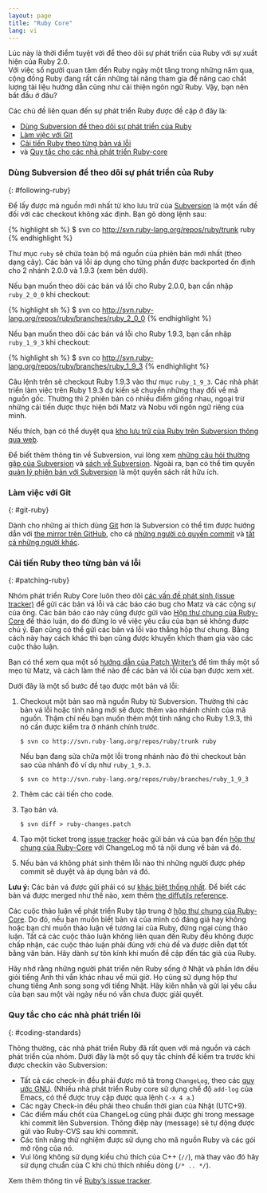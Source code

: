 ```yaml
---
layout: page
title: "Ruby Core"
lang: vi
---
```

Lúc này là thời điểm tuyệt vời để theo dõi sự phát triển của Ruby với 
sự xuất hiện của Ruby 2.0.  
Với việc số người quan tâm đến Ruby ngày một tăng trong những năm qua, 
cộng đồng Ruby đang rất cần những tài năng tham gia để nâng cao chất lượng 
tài liệu hướng dẫn cũng như cải thiện ngôn ngữ Ruby.
Vậy, bạn nên bắt đầu ở đâu?

Các chủ đề liên quan đến sự phát triển Ruby được đề cập ở đây là: 

* [Dùng Subversion để theo dõi sự phát triển của Ruby](#following-ruby)
* [Làm việc với Git](#git-ruby)
* [Cải tiến Ruby theo từng bản vá lỗi](#patching-ruby)
* và [Quy tắc cho các nhà phát triển Ruby-core](#coding-standards)

### Dùng Subversion để theo dõi sự phát triển của Ruby
{: #following-ruby}

Để lấy được mã nguồn mới nhất từ kho lưu trữ của [Subversion][1] 
là một vấn đề đối với các checkout không xác định. Bạn gõ dòng lệnh sau:

{% highlight sh %}
$ svn co http://svn.ruby-lang.org/repos/ruby/trunk ruby
{% endhighlight %}

Thư mục `ruby` sẽ chứa toàn bộ mã nguồn của phiên bản mới nhất (theo dạng cây). 
Các bản vá lỗi áp dụng cho từng phần được backported ổn định 
cho 2 nhánh 2.0.0 và 1.9.3 (xem bên dưới).

Nếu bạn muốn theo dõi các bản vá lỗi cho Ruby 2.0.0, bạn cần nhập 
`ruby_2_0_0` khi checkout:

{% highlight sh %}
$ svn co http://svn.ruby-lang.org/repos/ruby/branches/ruby_2_0_0
{% endhighlight %}

Nếu bạn muốn theo dõi các bản vá lỗi cho Ruby 1.9.3, bạn cần nhập  
`ruby_1_9_3` khi checkout:

{% highlight sh %}
$ svn co http://svn.ruby-lang.org/repos/ruby/branches/ruby_1_9_3
{% endhighlight %}

Câu lệnh trên sẽ checkout Ruby 1.9.3 vào thư mục `ruby_1_9_3`. 
Các nhà phát triển làm việc trên Ruby 1.9.3 dự kiến sẽ chuyển 
những thay đổi về mã nguồn gốc. Thường thì 2 phiên bản có nhiều điểm 
giống nhau, ngoại trừ những cải tiến được thực hiện bởi Matz 
và Nobu với ngôn ngữ riêng của mình.

Nếu thích, 
bạn có thể duyệt qua [kho lưu trữ của Ruby trên Subversion thông qua web][2].

Để biết thêm thông tin về Subversion, 
vui lòng xem [những câu hỏi thường gặp của Subversion][3] và 
[sách về Subversion][4]. Ngoài ra, bạn có thể tìm quyển 
[quản lý phiên bản với Subversion][5] là một quyển sách rất hữu ích.

### Làm việc với Git
{: #git-ruby}

Dành cho những ai thích dùng [Git][6] hơn là Subversion có thể tìm được 
hướng dẫn với [the mirror trên GitHub][7], cho cả 
[những người có quyền commit][8] và [tất cả những người khác][9].

### Cải tiến Ruby theo từng bản vá lỗi
{: #patching-ruby}

Nhóm phát triển Ruby Core luôn theo dõi 
[các vấn đề phát sinh (issue tracker)][10] để gửi các bản vá lỗi và 
các báo cáo bug cho Matz và các cộng sự của ông. 
Các bản báo cáo này cũng được gửi vào 
[Hộp thư chung của Ruby-Core](/en/community/mailing-lists/) để thảo luận, 
do đó đừng lo về việc yêu cầu của bạn sẽ không được chú ý. 
Bạn cũng có thề gửi các bản vá lỗi vào thẳng hộp thư chung. 
Bằng cách này hay cách khác thì bạn cũng được khuyến khích 
tham gia vào các cuộc thảo luận.

Bạn có thể xem qua một số [hướng dẫn của Patch Writer’s][11] để tìm thấy một 
số mẹo từ Matz, và cách làm thế nào để các bản vá lỗi của bạn được xem xét.

Dưới đây là một số bước để tạo được một bản vá lỗi:

1.  Checkout một bản sao mã nguồn Ruby từ Subversion. 
Thường thì các bản vá lỗi hoặc tính năng mới 
sẽ được thêm vào nhánh chính của mã nguồn. Thậm chí nếu bạn muốn thêm một tính 
năng cho Ruby 1.9.3, thì nó cần được kiểm tra ở nhánh chính trước.

        $ svn co http://svn.ruby-lang.org/repos/ruby/trunk ruby

    Nếu bạn đang sửa chữa một lỗi trong nhánh nào đó thì 
checkout bản sao của nhánh đó 
 ví dụ như `ruby_1_9.3`.

        $ svn co http://svn.ruby-lang.org/repos/ruby/branches/ruby_1_9_3

2.  Thêm các cải tiến cho code.

3.  Tạo bản vá.

        $ svn diff > ruby-changes.patch

4.  Tạo một ticket trong [issue tracker][10] hoặc
    gửi bản vá của bạn đến [hộp thư chung của Ruby-Core](/en/community/mailing-lists/) 
với ChangeLog mô tả nội dung về bản vá đó.

5.  Nếu bản vá không phát sinh thêm lỗi nào thì những người được phép commit 
sẽ duyệt và áp dụng bản vá đó.

**Lưu ý:** Các bản vá được gửi phải có sự [khác biệt thống nhất][12]. 
Để biết các bản vá được merged như thế nào, xem thêm 
[the diffutils reference][13].

Các cuộc thảo luận về phát triển Ruby tập trung ở 
[hộp thư chung của Ruby-Core](/en/community/mailing-lists/). 
Do đó, nếu bạn muốn biết bản vá của mình có đáng giá hay không hoặc bạn chỉ muốn 
thảo luận về tương lai của Ruby, đừng ngại cùng thảo luận. 
Tất cả các cuộc thảo luận không liên quan đến Ruby đều không được chấp nhận, 
các cuộc thảo luận phải đúng với chủ đề và được diễn đạt tốt bằng văn bản. 
Hãy dành sự tôn kính khi muốn đề cập đến tác giả của Ruby.

Hãy nhớ rằng những người phát triển nên Ruby sống ở Nhật 
và phần lớn đều giỏi tiếng Anh thì vẫn khác nhau về múi giờ. 
Họ cũng sử dụng hộp thư chung tiếng Anh song song với tiếng Nhật. 
Hãy kiên nhẫn và gửi lại yêu cầu của bạn sau một vài ngày 
nếu nó vẫn chưa được giải quyết.

### Quy tắc cho các nhà phát triển lõi
{: #coding-standards}

Thông thường, các nhà phát triển Ruby đã rất quen với mã nguồn và 
cách phát triển của nhóm. Dưới đây là một số quy tắc chính để kiểm tra 
trước khi được checkin vào Subversion:

* Tất cả các check-in đều phải được mô tả trong `ChangeLog`, 
theo các [quy ước GNU][14]. (Nhiều nhà phát triển Ruby core 
sử dụng chế độ `add-log` của Emacs, có thể được truy cập được qua lệnh 
`C-x 4 a`.)
* Các ngày Check-in đều phải theo chuẩn thời gian của Nhật (UTC+9).
* Các điểm mấu chốt của ChangeLog cũng phải được ghi trong message 
khi commit lên Subversion. 
Thông điệp này (message) sẽ tự động được gửi vào Ruby-CVS sau khi commnit.
* Các tính năng thử nghiệm được sử dụng cho mã nguồn Ruby và các 
gói mở rộng của nó.
* Vui lòng không sử dụng kiểu chú thích của C++ (`//`), 
mà thay vào đó hãy sử dụng chuẩn của C khi chú thích nhiều dòng (`/* .. */`).

Xem thêm thông tin về [Ruby’s issue tracker][10].



[1]: http://subversion.apache.org/
[2]: http://svn.ruby-lang.org/cgi-bin/viewvc.cgi/
[3]: http://subversion.apache.org/faq.html
[4]: http://svnbook.org
[5]: http://www.pragmaticprogrammer.com/titles/svn/
[6]: http://git-scm.com/
[7]: http://github.com/ruby/ruby
[8]: http://wiki.github.com/shyouhei/ruby/committerhowto
[9]: http://wiki.github.com/shyouhei/ruby/noncommitterhowto
[10]: https://bugs.ruby-lang.org/
[11]: http://blade.nagaokaut.ac.jp/cgi-bin/scat.rb/ruby/ruby-core/25139
[12]: http://www.gnu.org/software/diffutils/manual/html_node/Unified-Format.html
[13]: http://www.gnu.org/software/diffutils/manual/html_node/Merging-with-patch.html#Merging%20with%20patch
[14]: http://www.gnu.org/prep/standards/standards.html#Change-Logs
